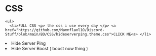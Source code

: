 <h1>CSS</h1>

    <ul>
      <li>FULL CSS <p> the css i use every day </p> <a href="https://github.com/Maxnflaxl1O/Discord-Stuff/blob/main/BD/CSS/hideserverping.theme.css">CLICK ME<a> </li> 
  <li>Hide Server Ping</li>
  <li>Hide Server Boost ( boost now thing )</li>
</ul>  

